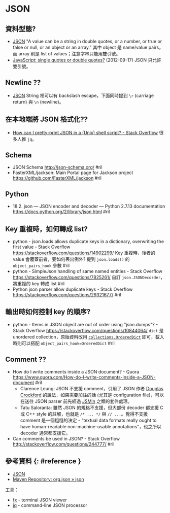 # JSON

## 資料型態?

  - [JSON](https://www.json.org/) "A value can be a string in double quotes, or a number, or true or false or null, or an object or an array." 其中 object 是 name/value pairs，而 array 則是 list of values；注意字串只能用雙引號。
  - [JavaScript: single quotes or double quotes?](http://2ality.com/2012/09/javascript-quotes.html) (2012-09-17) JSON 只允許雙引號。

## Newline ??

  - [JSON](https://www.json.org/) String 裡可以有 backslash escape，下面同時提到 `\r` (carriage return) 與 `\n` (newline)。

## 在本地端將 JSON 格式化??

  - [How can I pretty\-print JSON in a \(Unix\) shell script? \- Stack Overflow](https://stackoverflow.com/questions/352098/) 很多人推 `jq`。

## Schema

  - JSON Schema http://json-schema.org/ #ril
  - FasterXML/jackson: Main Portal page for Jackson project https://github.com/FasterXML/jackson #ril

## Python

  - 18.2. json — JSON encoder and decoder — Python 2.7.13 documentation https://docs.python.org/2/library/json.html #ril

## Key 重複時，如何轉成 list?

  - python - json.loads allows duplicate keys in a dictionary, overwriting the first value - Stack Overflow https://stackoverflow.com/questions/14902299/ Key 重複時，後者的 value 會覆蓋前者，要如何丟出例外? 提到 `json.loads()` 的 `object_pairs_hook` 參數 #ril
  - python - SimpleJson handling of same named entities - Stack Overflow https://stackoverflow.com/questions/7825261/ 自訂 `json.JSONDecorder`，將重複的 key 轉成 list #ril
  - Python json parser allow duplicate keys - Stack Overflow https://stackoverflow.com/questions/29321677/ #ril

## 輸出時如何控制 key 的順序?

  - python - Items in JSON object are out of order using "json.dumps"? - Stack Overflow https://stackoverflow.com/questions/10844064/ `dict` 是 unordered collection，原始資料改用 [`collections.OrderedDict`](https://docs.python.org/2/library/collections.html#collections.OrderedDict) 即可，載入時則可以搭配 `object_pairs_hook=OrderedDict` #ril

## Comment ??

  - How do I write comments inside a JSON document? - Quora https://www.quora.com/How-do-I-write-comments-inside-a-JSON-document #ril
      - Clarence Leung: JSON 不支援 comment，引用了 JSON 作者 [Douglas Crockford](https://plus.google.com/+DouglasCrockfordEsq/posts/RK8qyGVaGSr) 的說法，如果需要加註的話 (尤其是 configuration file)，可以在送往 JSON parser 前先經過 [JSMin](http://www.crockford.com/javascript/jsmin.html) 之類的套件處理。
      - Tatu Saloranta: 雖然 JSON 的規格不支援，但大部份 decoder 都支援 C 或 C++ style 的註解，也就是 `/* ... */` 與 `// ...`。覺得不支援 comment 是一個粗糙的決定 - "textual data formats really ought to have human-readable non-machine-usable annotations"，也之所以 decoder 通常都支援它。
  - Can comments be used in JSON? - Stack Overflow http://stackoverflow.com/questions/244777/ #ril

## 參考資料 {: #reference }

  - [JSON](http://json.org/)
  - [Maven Repository: org.json » json](https://mvnrepository.com/artifact/org.json/json)

工具：

  - [fx](https://github.com/antonmedv/fx) - terminal JSON viewer
  - [jq](jq.md) - command-line JSON processor
